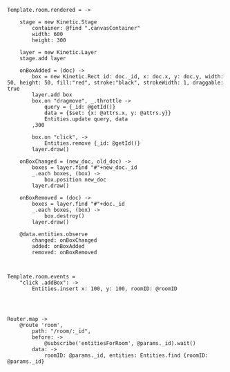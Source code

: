 




	Template.room.rendered = ->
		
		stage = new Kinetic.Stage 
			container: @find ".canvasContainer"
			width: 600
			height: 300

		layer = new Kinetic.Layer
		stage.add layer

		onBoxAdded = (doc) ->
			box = new Kinetic.Rect id: doc._id, x: doc.x, y: doc.y, width: 50, height: 50, fill:"red", stroke:"black", strokeWidth: 1, draggable: true
			layer.add box
			box.on "dragmove", _.throttle ->
				query = {_id: @getId()}
				data = {$set: {x: @attrs.x, y: @attrs.y}}
				Entities.update query, data
			,300

			box.on "click", ->
				Entities.remove {_id: @getId()}
			layer.draw()
		
		onBoxChanged = (new_doc, old_doc) ->
			boxes = layer.find "#"+new_doc._id
			_.each boxes, (box) ->
				box.position new_doc
			layer.draw()
	
		onBoxRemoved = (doc) ->
			boxes = layer.find "#"+doc._id
			_.each boxes, (box) ->
				box.destroy()
			layer.draw()

		@data.entities.observe 
			changed: onBoxChanged
			added: onBoxAdded
			removed: onBoxRemoved 

			
		
	Template.room.events = 
		"click .addBox": ->
			Entities.insert x: 100, y: 100, roomID: @roomID

	

	
	Router.map ->
		@route 'room', 
			path: "/room/:_id", 
			before: ->
      			@subscribe('entitiesForRoom', @params._id).wait()
			data: ->
				roomID: @params._id, entities: Entities.find {roomID: @params._id}
			
	